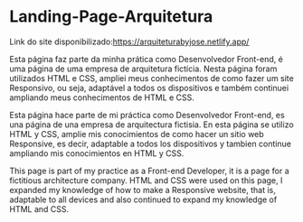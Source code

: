 # Landing-Page-Arquitetura
Link do site disponibilizado:https://arquiteturabyjose.netlify.app/

Esta página faz parte da minha prática como Desenvolvedor Front-end, é uma página de uma empresa de arquitetura fictícia.
Nesta página foram utilizados HTML e CSS, ampliei meus conhecimentos de como fazer um site Responsivo, ou seja, adaptável a todos os dispositivos e também continuei ampliando meus conhecimentos de HTML e CSS.

Esta página hace parte de mi práctica como Desenvolvedor Front-end, es una página de una empresa de arquitectura fictisia.
En esta página se utilizo HTML y CSS, amplie mis conocimientos de como hacer un sitio web Responsive, es decir, adaptable a todos los dispositivos y tambien continue ampliando mis conocimientos en HTML y CSS.

This page is part of my practice as a Front-end Developer, it is a page for a fictitious architecture company.
HTML and CSS were used on this page, I expanded my knowledge of how to make a Responsive website, that is, adaptable to all devices and also continued to expand my knowledge of HTML and CSS.
